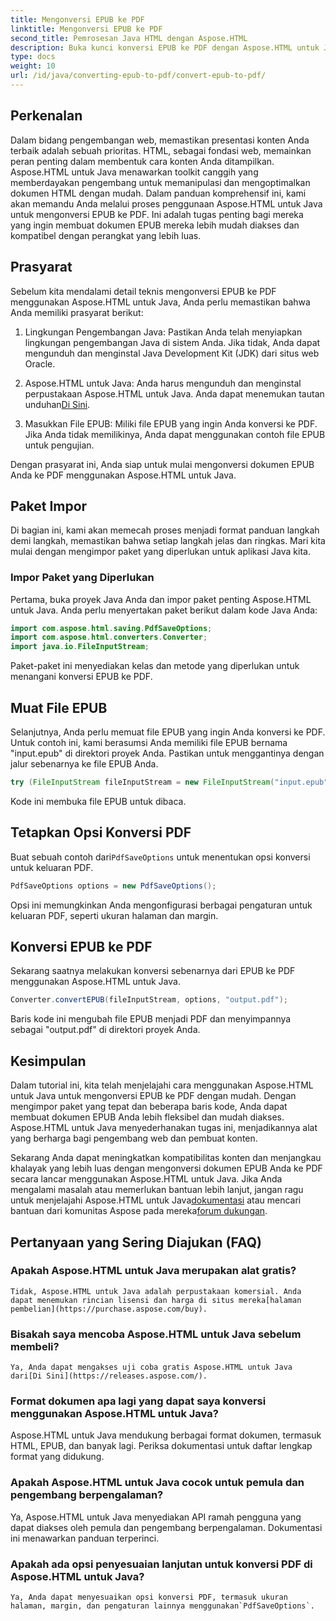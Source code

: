 ```yaml
---
title: Mengonversi EPUB ke PDF
linktitle: Mengonversi EPUB ke PDF
second_title: Pemrosesan Java HTML dengan Aspose.HTML
description: Buka kunci konversi EPUB ke PDF dengan Aspose.HTML untuk Java, perpustakaan Java yang canggih. Buat konten yang dapat diakses dengan mudah.
type: docs
weight: 10
url: /id/java/converting-epub-to-pdf/convert-epub-to-pdf/
---
```

## Perkenalan

Dalam bidang pengembangan web, memastikan presentasi konten Anda terbaik adalah sebuah prioritas. HTML, sebagai fondasi web, memainkan peran penting dalam membentuk cara konten Anda ditampilkan. Aspose.HTML untuk Java menawarkan toolkit canggih yang memberdayakan pengembang untuk memanipulasi dan mengoptimalkan dokumen HTML dengan mudah. Dalam panduan komprehensif ini, kami akan memandu Anda melalui proses penggunaan Aspose.HTML untuk Java untuk mengonversi EPUB ke PDF. Ini adalah tugas penting bagi mereka yang ingin membuat dokumen EPUB mereka lebih mudah diakses dan kompatibel dengan perangkat yang lebih luas.

## Prasyarat

Sebelum kita mendalami detail teknis mengonversi EPUB ke PDF menggunakan Aspose.HTML untuk Java, Anda perlu memastikan bahwa Anda memiliki prasyarat berikut:

1. Lingkungan Pengembangan Java: Pastikan Anda telah menyiapkan lingkungan pengembangan Java di sistem Anda. Jika tidak, Anda dapat mengunduh dan menginstal Java Development Kit (JDK) dari situs web Oracle.

2. Aspose.HTML untuk Java: Anda harus mengunduh dan menginstal perpustakaan Aspose.HTML untuk Java. Anda dapat menemukan tautan unduhan[Di Sini](https://releases.aspose.com/html/java/).

3. Masukkan File EPUB: Miliki file EPUB yang ingin Anda konversi ke PDF. Jika Anda tidak memilikinya, Anda dapat menggunakan contoh file EPUB untuk pengujian.

Dengan prasyarat ini, Anda siap untuk mulai mengonversi dokumen EPUB Anda ke PDF menggunakan Aspose.HTML untuk Java.

## Paket Impor

Di bagian ini, kami akan memecah proses menjadi format panduan langkah demi langkah, memastikan bahwa setiap langkah jelas dan ringkas. Mari kita mulai dengan mengimpor paket yang diperlukan untuk aplikasi Java kita.

### Impor Paket yang Diperlukan

Pertama, buka proyek Java Anda dan impor paket penting Aspose.HTML untuk Java. Anda perlu menyertakan paket berikut dalam kode Java Anda:

```java
import com.aspose.html.saving.PdfSaveOptions;
import com.aspose.html.converters.Converter;
import java.io.FileInputStream;
```

Paket-paket ini menyediakan kelas dan metode yang diperlukan untuk menangani konversi EPUB ke PDF.

## Muat File EPUB

Selanjutnya, Anda perlu memuat file EPUB yang ingin Anda konversi ke PDF. Untuk contoh ini, kami berasumsi Anda memiliki file EPUB bernama "input.epub" di direktori proyek Anda. Pastikan untuk menggantinya dengan jalur sebenarnya ke file EPUB Anda.

```java
try (FileInputStream fileInputStream = new FileInputStream("input.epub")) {
```

Kode ini membuka file EPUB untuk dibaca.

## Tetapkan Opsi Konversi PDF

 Buat sebuah contoh dari`PdfSaveOptions` untuk menentukan opsi konversi untuk keluaran PDF.

```java
PdfSaveOptions options = new PdfSaveOptions();
```

Opsi ini memungkinkan Anda mengonfigurasi berbagai pengaturan untuk keluaran PDF, seperti ukuran halaman dan margin.

## Konversi EPUB ke PDF

Sekarang saatnya melakukan konversi sebenarnya dari EPUB ke PDF menggunakan Aspose.HTML untuk Java.

```java
Converter.convertEPUB(fileInputStream, options, "output.pdf");
```

Baris kode ini mengubah file EPUB menjadi PDF dan menyimpannya sebagai "output.pdf" di direktori proyek Anda.

## Kesimpulan

Dalam tutorial ini, kita telah menjelajahi cara menggunakan Aspose.HTML untuk Java untuk mengonversi EPUB ke PDF dengan mudah. Dengan mengimpor paket yang tepat dan beberapa baris kode, Anda dapat membuat dokumen EPUB Anda lebih fleksibel dan mudah diakses. Aspose.HTML untuk Java menyederhanakan tugas ini, menjadikannya alat yang berharga bagi pengembang web dan pembuat konten.

 Sekarang Anda dapat meningkatkan kompatibilitas konten dan menjangkau khalayak yang lebih luas dengan mengonversi dokumen EPUB Anda ke PDF secara lancar menggunakan Aspose.HTML untuk Java. Jika Anda mengalami masalah atau memerlukan bantuan lebih lanjut, jangan ragu untuk menjelajahi Aspose.HTML untuk Java[dokumentasi](https://reference.aspose.com/html/java/) atau mencari bantuan dari komunitas Aspose pada mereka[forum dukungan](https://forum.aspose.com/).

## Pertanyaan yang Sering Diajukan (FAQ)

### Apakah Aspose.HTML untuk Java merupakan alat gratis?
    Tidak, Aspose.HTML untuk Java adalah perpustakaan komersial. Anda dapat menemukan rincian lisensi dan harga di situs mereka[halaman pembelian](https://purchase.aspose.com/buy).

### Bisakah saya mencoba Aspose.HTML untuk Java sebelum membeli?
    Ya, Anda dapat mengakses uji coba gratis Aspose.HTML untuk Java dari[Di Sini](https://releases.aspose.com/).

### Format dokumen apa lagi yang dapat saya konversi menggunakan Aspose.HTML untuk Java?
   Aspose.HTML untuk Java mendukung berbagai format dokumen, termasuk HTML, EPUB, dan banyak lagi. Periksa dokumentasi untuk daftar lengkap format yang didukung.

### Apakah Aspose.HTML untuk Java cocok untuk pemula dan pengembang berpengalaman?
   Ya, Aspose.HTML untuk Java menyediakan API ramah pengguna yang dapat diakses oleh pemula dan pengembang berpengalaman. Dokumentasi ini menawarkan panduan terperinci.

### Apakah ada opsi penyesuaian lanjutan untuk konversi PDF di Aspose.HTML untuk Java?
    Ya, Anda dapat menyesuaikan opsi konversi PDF, termasuk ukuran halaman, margin, dan pengaturan lainnya menggunakan`PdfSaveOptions`.